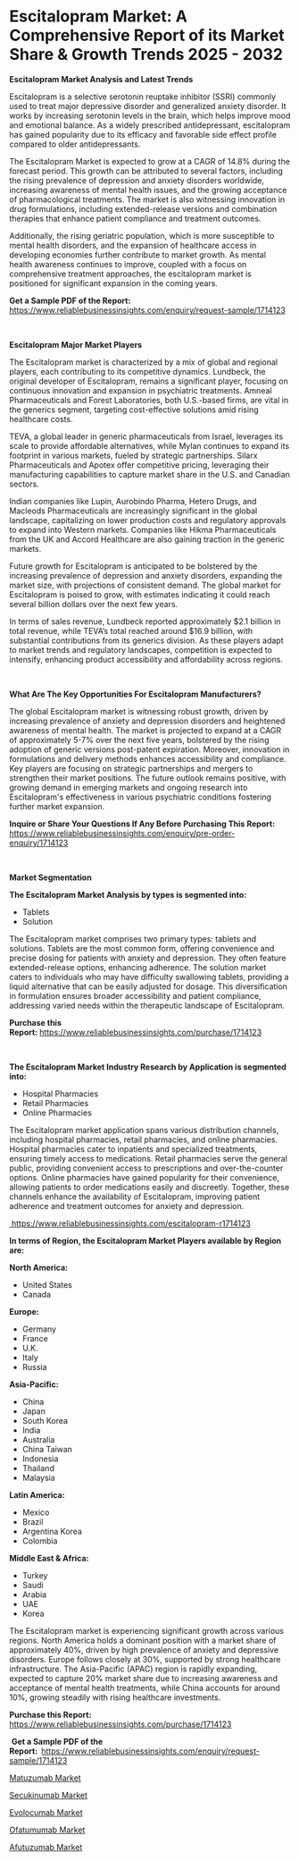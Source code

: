 <p><h1>Escitalopram Market: A Comprehensive Report of its Market Share & Growth Trends 2025 - 2032</h1></p><p><strong>Escitalopram Market Analysis and Latest Trends</strong></p>
<p><p>Escitalopram is a selective serotonin reuptake inhibitor (SSRI) commonly used to treat major depressive disorder and generalized anxiety disorder. It works by increasing serotonin levels in the brain, which helps improve mood and emotional balance. As a widely prescribed antidepressant, escitalopram has gained popularity due to its efficacy and favorable side effect profile compared to older antidepressants.</p><p>The Escitalopram Market is expected to grow at a CAGR of 14.8% during the forecast period. This growth can be attributed to several factors, including the rising prevalence of depression and anxiety disorders worldwide, increasing awareness of mental health issues, and the growing acceptance of pharmacological treatments. The market is also witnessing innovation in drug formulations, including extended-release versions and combination therapies that enhance patient compliance and treatment outcomes.</p><p>Additionally, the rising geriatric population, which is more susceptible to mental health disorders, and the expansion of healthcare access in developing economies further contribute to market growth. As mental health awareness continues to improve, coupled with a focus on comprehensive treatment approaches, the escitalopram market is positioned for significant expansion in the coming years.</p></p>
<p><strong>Get a Sample PDF of the Report:&nbsp;</strong> <a href="https://www.reliablebusinessinsights.com/enquiry/request-sample/1714123?utm_campaign=96&utm_medium=2&utm_source=Github&utm_content=ia&utm_term=08032025&utm_id=escitalopram">https://www.reliablebusinessinsights.com/enquiry/request-sample/1714123</a></p>
<p>&nbsp;</p>
<p><strong>Escitalopram Major Market Players</strong></p>
<p><p>The Escitalopram market is characterized by a mix of global and regional players, each contributing to its competitive dynamics. Lundbeck, the original developer of Escitalopram, remains a significant player, focusing on continuous innovation and expansion in psychiatric treatments. Amneal Pharmaceuticals and Forest Laboratories, both U.S.-based firms, are vital in the generics segment, targeting cost-effective solutions amid rising healthcare costs.</p><p>TEVA, a global leader in generic pharmaceuticals from Israel, leverages its scale to provide affordable alternatives, while Mylan continues to expand its footprint in various markets, fueled by strategic partnerships. Silarx Pharmaceuticals and Apotex offer competitive pricing, leveraging their manufacturing capabilities to capture market share in the U.S. and Canadian sectors.</p><p>Indian companies like Lupin, Aurobindo Pharma, Hetero Drugs, and Macleods Pharmaceuticals are increasingly significant in the global landscape, capitalizing on lower production costs and regulatory approvals to expand into Western markets. Companies like Hikma Pharmaceuticals from the UK and Accord Healthcare are also gaining traction in the generic markets.</p><p>Future growth for Escitalopram is anticipated to be bolstered by the increasing prevalence of depression and anxiety disorders, expanding the market size, with projections of consistent demand. The global market for Escitalopram is poised to grow, with estimates indicating it could reach several billion dollars over the next few years.</p><p>In terms of sales revenue, Lundbeck reported approximately $2.1 billion in total revenue, while TEVA’s total reached around $16.9 billion, with substantial contributions from its generics division. As these players adapt to market trends and regulatory landscapes, competition is expected to intensify, enhancing product accessibility and affordability across regions.</p></p>
<p>&nbsp;</p>
<p><strong>What Are The Key Opportunities For Escitalopram Manufacturers?</strong></p>
<p><p>The global Escitalopram market is witnessing robust growth, driven by increasing prevalence of anxiety and depression disorders and heightened awareness of mental health. The market is projected to expand at a CAGR of approximately 5-7% over the next five years, bolstered by the rising adoption of generic versions post-patent expiration. Moreover, innovation in formulations and delivery methods enhances accessibility and compliance. Key players are focusing on strategic partnerships and mergers to strengthen their market positions. The future outlook remains positive, with growing demand in emerging markets and ongoing research into Escitalopram's effectiveness in various psychiatric conditions fostering further market expansion.</p></p>
<p><strong>Inquire or Share Your Questions If Any Before Purchasing This Report:</strong> <a href="https://www.reliablebusinessinsights.com/enquiry/pre-order-enquiry/1714123?utm_campaign=96&utm_medium=2&utm_source=Github&utm_content=ia&utm_term=08032025&utm_id=escitalopram">https://www.reliablebusinessinsights.com/enquiry/pre-order-enquiry/1714123</a></p>
<p>&nbsp;</p>
<p><strong>Market Segmentation</strong></p>
<p><strong>The Escitalopram Market Analysis by types is segmented into:</strong></p>
<p><ul><li>Tablets</li><li>Solution</li></ul></p>
<p><p>The Escitalopram market comprises two primary types: tablets and solutions. Tablets are the most common form, offering convenience and precise dosing for patients with anxiety and depression. They often feature extended-release options, enhancing adherence. The solution market caters to individuals who may have difficulty swallowing tablets, providing a liquid alternative that can be easily adjusted for dosage. This diversification in formulation ensures broader accessibility and patient compliance, addressing varied needs within the therapeutic landscape of Escitalopram.</p></p>
<p><strong>Purchase this Report:&nbsp;</strong><a href="https://www.reliablebusinessinsights.com/purchase/1714123?utm_campaign=96&utm_medium=2&utm_source=Github&utm_content=ia&utm_term=08032025&utm_id=escitalopram">https://www.reliablebusinessinsights.com/purchase/1714123</a></p>
<p>&nbsp;</p>
<p><strong>The Escitalopram Market Industry Research by Application is segmented into:</strong></p>
<p><ul><li>Hospital Pharmacies</li><li>Retail Pharmacies</li><li>Online Pharmacies</li></ul></p>
<p><p>The Escitalopram market application spans various distribution channels, including hospital pharmacies, retail pharmacies, and online pharmacies. Hospital pharmacies cater to inpatients and specialized treatments, ensuring timely access to medications. Retail pharmacies serve the general public, providing convenient access to prescriptions and over-the-counter options. Online pharmacies have gained popularity for their convenience, allowing patients to order medications easily and discreetly. Together, these channels enhance the availability of Escitalopram, improving patient adherence and treatment outcomes for anxiety and depression.</p></p>
<p><a href="https://www.reliablebusinessinsights.com/escitalopram-r1714123?utm_campaign=96&utm_medium=2&utm_source=Github&utm_content=ia&utm_term=08032025&utm_id=escitalopram">&nbsp;https://www.reliablebusinessinsights.com/escitalopram-r1714123</a></p>
<p><strong>In terms of Region, the Escitalopram Market Players available by Region are:</strong></p>
<p>
    <p> <strong> North America: </strong>
        <ul>
            <li>United States</li>
            <li>Canada</li>
        </ul>
        </p> 
    <p> <strong> Europe: </strong>
        <ul>
            <li>Germany</li>
            <li>France</li>
            <li>U.K.</li>
            <li>Italy</li>
            <li>Russia</li>
        </ul>
        </p> 
    <p> <strong> Asia-Pacific: </strong>
        <ul>
            <li>China</li>
            <li>Japan</li>
            <li>South Korea</li>
            <li>India</li>
            <li>Australia</li>
            <li>China Taiwan</li>
            <li>Indonesia</li>
            <li>Thailand</li>
            <li>Malaysia</li>
        </ul>
        </p> 
    <p> <strong> Latin America: </strong>
        <ul>
            <li>Mexico</li>
            <li>Brazil</li>
            <li>Argentina Korea</li>
            <li>Colombia</li>
        </ul>
        </p> 
    <p> <strong> Middle East & Africa: </strong>
        <ul>
            <li>Turkey</li>
            <li>Saudi</li>
            <li>Arabia</li>
            <li>UAE</li>
            <li>Korea</li>
        </ul>
    </p>
    </p>
<p><p>The Escitalopram market is experiencing significant growth across various regions. North America holds a dominant position with a market share of approximately 40%, driven by high prevalence of anxiety and depressive disorders. Europe follows closely at 30%, supported by strong healthcare infrastructure. The Asia-Pacific (APAC) region is rapidly expanding, expected to capture 20% market share due to increasing awareness and acceptance of mental health treatments, while China accounts for around 10%, growing steadily with rising healthcare investments.</p></p>
<p><strong>Purchase this Report: </strong><a href="https://www.reliablebusinessinsights.com/purchase/1714123?utm_campaign=96&utm_medium=2&utm_source=Github&utm_content=ia&utm_term=08032025&utm_id=escitalopram">https://www.reliablebusinessinsights.com/purchase/1714123</a></p>
<p>&nbsp;<strong>Get a Sample PDF of the Report:&nbsp;&nbsp;</strong><a href="https://www.reliablebusinessinsights.com/enquiry/request-sample/1714123?utm_campaign=96&utm_medium=2&utm_source=Github&utm_content=ia&utm_term=08032025&utm_id=escitalopram">https://www.reliablebusinessinsights.com/enquiry/request-sample/1714123</a></p>
<p><strong></strong></p>
<p><p><a href="https://github.com/sekohlorik/Market-Research-Report-List-1/blob/main/matuzumab-market.md?utm_campaign=96&utm_medium=2&utm_source=Github&utm_content=ia&utm_term=08032025&utm_id=escitalopram">Matuzumab Market</a></p><p><a href="https://github.com/kimomeifbnu26/Market-Research-Report-List-1/blob/main/secukinumab-market.md?utm_campaign=96&utm_medium=2&utm_source=Github&utm_content=ia&utm_term=08032025&utm_id=escitalopram">Secukinumab Market</a></p><p><a href="https://github.com/brabolyrah3h/Market-Research-Report-List-1/blob/main/evolocumab-market.md?utm_campaign=96&utm_medium=2&utm_source=Github&utm_content=ia&utm_term=08032025&utm_id=escitalopram">Evolocumab Market</a></p><p><a href="https://github.com/nicoytabiz7/Market-Research-Report-List-1/blob/main/ofatumumab-market.md?utm_campaign=96&utm_medium=2&utm_source=Github&utm_content=ia&utm_term=08032025&utm_id=escitalopram">Ofatumumab Market</a></p><p><a href="https://github.com/avirsuckra/Market-Research-Report-List-1/blob/main/afutuzumab-market.md?utm_campaign=96&utm_medium=2&utm_source=Github&utm_content=ia&utm_term=08032025&utm_id=escitalopram">Afutuzumab Market</a></p></p>